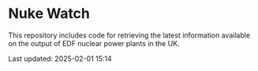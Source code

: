 # Nuke Watch

This repository includes code for retrieving the latest information available on the output of EDF nuclear power plants in the UK.

Last updated: 2025-02-01 15:14